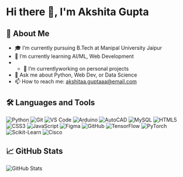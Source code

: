 
# Hi there 👋, I'm Akshita Gupta

## 🚀 About Me
- 🎓 I’m currently pursuing B.Tech at Manipal University Jaipur
- 🌱 I’m currently learning AI/ML, Web Development
- - 🔭 I’m currentlyworking on personal projects
- 💬 Ask me about Python, Web Dev, or Data Science
- 📫 How to reach me: akshitaa.guptaaa@email.com


## 🛠️ Languages and Tools
![Python](https://img.shields.io/badge/Python-3776AB?style=for-the-badge&logo=python&logoColor=white)
![Git](https://img.shields.io/badge/Git-F05032?style=flat-square&logo=git&logoColor=white) 
![VS Code](https://img.shields.io/badge/VS_Code-007ACC?style=flat-square&logo=visual-studio-code&logoColor=white)
![Arduino](https://img.shields.io/badge/Arduino-00979D?style=flat-square&logo=arduino&logoColor=white) 
![AutoCAD](https://img.shields.io/badge/AutoCAD-EF3D23?style=flat-square&logo=autodesk&logoColor=white) 
![MySQL](https://img.shields.io/badge/MySQL-4479A1?style=flat-square&logo=mysql&logoColor=white) 
![HTML5](https://img.shields.io/badge/HTML5-E34F26?style=flat-square&logo=html5&logoColor=white) 
![CSS3](https://img.shields.io/badge/CSS3-1572B6?style=flat-square&logo=css3&logoColor=white) 
![JavaScript](https://img.shields.io/badge/JavaScript-F7DF1E?style=flat-square&logo=javascript&logoColor=black) 
![Figma](https://img.shields.io/badge/Figma-F24E1E?style=flat-square&logo=figma&logoColor=white) 
![GitHub](https://img.shields.io/badge/GitHub-181717?style=flat-square&logo=github&logoColor=white) 
![TensorFlow](https://img.shields.io/badge/TensorFlow-FF6F00?style=flat-square&logo=tensorflow&logoColor=white) 
![PyTorch](https://img.shields.io/badge/PyTorch-EE4C2C?style=flat-square&logo=pytorch&logoColor=white) 
![Scikit-Learn](https://img.shields.io/badge/scikit--learn-F7931E?style=flat-square&logo=scikitlearn&logoColor=white) 
![Cisco](https://img.shields.io/badge/Cisco-1BA0D7?style=flat-square&logo=cisco&logoColor=white)


## 📈 GitHub Stats
![GitHub Stats](https://github-readme-stats.vercel.app/api?username=akshita-guptaa&show_icons=true&theme=radical)



